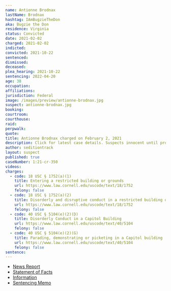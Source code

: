 ```yaml
---
name: Antionne Brodnax
lastName: Brodnax
hashtag: IAmBugzieTheDon
aka: Bugzie the Don
residence: Virginia
status: Convicted
date: 2021-02-02
charged: 2021-02-02
indicted:
convicted: 2021-10-22
sentenced:
dismissed:
deceased:
plea_hearing: 2021-10-22
sentencing: 2022-04-20
age: 38
occupation:
affiliations:
jurisdiction: Federal
image: /images/preview/antionne-brodnax.jpg
suspect: antionne-brodnax.jpg
booking:
courtroom:
courthouse:
raid:
perpwalk:
quote:
title: Antionne Brodnax charged on February 2, 2021
description: Click for latest case details. Suspects innocent until proven guilty.
author: seditiontrack
layout: suspect
published: true
caseNumber: 1:21-cr-350
videos:
charges:
  - code: 18 USC § 1752(a)(1)
    title: Entering a restricted building or grounds
    url: https://www.law.cornell.edu/uscode/text/18/1752
    felony: false
  - code: 18 USC § 1752(a)(2)
    title: Disorderly and disruptive conduct in a restricted building or grounds
    url: https://www.law.cornell.edu/uscode/text/18/1752
    felony: false
  - code: 40 USC § 5104(e)(2)(D)
    title: Disorderly Conduct in a Capitol Building
    url: https://www.law.cornell.edu/uscode/text/40/5104
    felony: false
  - code: 40 USC § 5104(e)(2)(G)
    title: Parading, demonstrating or picketing in a Capitol building
    url: https://www.law.cornell.edu/uscode/text/40/5104
    felony: false
sentence:
---
```


- [News Report](https://www.wric.com/news/crime/man-arrested-in-sandston-for-entering-u-s-capitol-building-during-jan-6-riot/)
- [Statement of Facts](https://www.justice.gov/usao-dc/case-multi-defendant/file/1378461/download)
- [Information](https://www.justice.gov/usao-dc/case-multi-defendant/file/1394471/download)
- [Sentencing Memo](https://extremism.gwu.edu/sites/g/files/zaxdzs2191/f/Antionne%20Brodnax%20Government%20Sentencing%20Memorandum.pdf)
